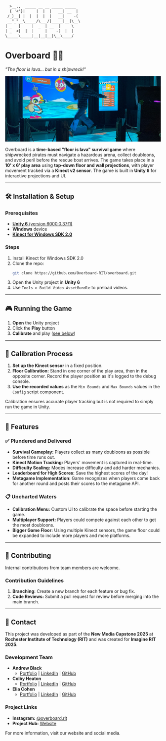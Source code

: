 ```
  >__,,  _____ __ __ _____ _____ 
  { '<'}|     |  |  |   __| __  |
 /_)__} |  |  |  |  |   __|    -(
 __"_"__\_____/\___/|_____|__|\__\
| _   |     |  _  | __  |     \
| _  <|  |  |     |    -(  |  |
\_____\_____|__|__|__|\__\____/
```

# Overboard 🏴‍☠️
*"The floor is lava… but in a shipwreck!"*

![player jumps between platforms at Imagine RIT](/overboard-in-action.jpg)

Overboard is a **time-based "floor is lava" survival game** where shipwrecked pirates must navigate a hazardous arena, collect doubloons, and avoid peril before the rescue boat arrives. The game takes place in a **10' x 6' play area** using **top-down floor and wall projections**, with player movement tracked via a **Kinect v2 sensor**. The game is built in **Unity 6** for interactive projections and UI.

---

## 🛠️ Installation & Setup

### Prerequisites
- [**Unity 6** (version 6000.0.37f1)](https://unity.com/releases/unity-6-releases)
- **Windows** device
- [**Kinect for Windows SDK 2.0**](https://www.microsoft.com/en-us/download/details.aspx?id=44561)

### Steps
1. Install Kinect for Windows SDK 2.0
2. Clone the repo:
   ```sh  
   git clone https://github.com/Overboard-RIT/overboard.git
   ```
3. Open the Unity project in **Unity 6**
4. Use `Tools > Build Video AssetBundle` to preload videos.

---

## 🎮 Running the Game

1. **Open** the Unity project
2. Click the **Play** button
3. **Calibrate** and play ([see below](#-calibration-process-in-development))

---

## 🎯 Calibration Process

1. **Set up the Kinect sensor** in a fixed position.
2. **Floor Calibration:** Stand in one corner of the play area, then in the opposite corner. Record the player position as it's logged to the debug console.
3. **Use the recorded values** as the `Min Bounds` and `Max Bounds` values in the `Config` script component.

Calibration ensures accurate player tracking but is not required to simply run the game in Unity.

---

## 🚀 Features

### ✅ Plundered and Delivered
- **Survival Gameplay:** Players collect as many doubloons as possible before time runs out.
- **Kinect Motion Tracking:** Players' movement is captured in real-time.
- **Difficulty Scaling:** Modes increase difficulty and add harder mechanics.
- **Leaderboard for High Scores:** Save the highest scores of the day!
- **Metagame Implementation:** Game recognizes when players come back for another round and posts their scores to the metagame API.

### 📋 Uncharted Waters
- **Calibration Menu:** Custom UI to calibrate the space before starting the game.
- **Multiplayer Support:** Players could compete against each other to get the most doubloons.
- **Bigger Game Floor:** Using multiple Kinect sensors, the game floor could be expanded to include more players and more platforms.

---

## 🤝 Contributing

Internal contributions from team members are welcome.

### Contribution Guidelines
1. **Branching:** Create a new branch for each feature or bug fix.
2. **Code Reviews:** Submit a pull request for review before merging into the main branch.

---

## 📢 Contact

This project was developed as part of the **New Media Capstone 2025** at **Rochester Institute of Technology (RIT)** and was created for **Imagine RIT 2025**.

### Development Team
- **Andrew Black**
  - [Portfolio](https://blackandrew35.wixsite.com/portfolio) | [LinkedIn](https://www.linkedin.com/in/andrew-black-/) | [GitHub](https://github.com/AB-blackA)
- **Colby Heaton**
  - [Portfolio](https://people.rit.edu/clh5602/portfolio/) | [LinkedIn](https://www.linkedin.com/in/colby-heaton-4a304721b/) | [GitHub](https://github.com/clh5602/)
- **Elia Cohen**
  - [Portfolio](https://maffie.dev/) | [LinkedIn](https://www.linkedin.com/in/maffier/) | [GitHub](https://github.com/maffiemaffie)

### Project Links
- **Instagram:** [@overboard.rit](https://www.instagram.com/overboard.rit)
- **Project Hub:** [Website](https://overboard.framer.website/)

For more information, visit our website and social media.
